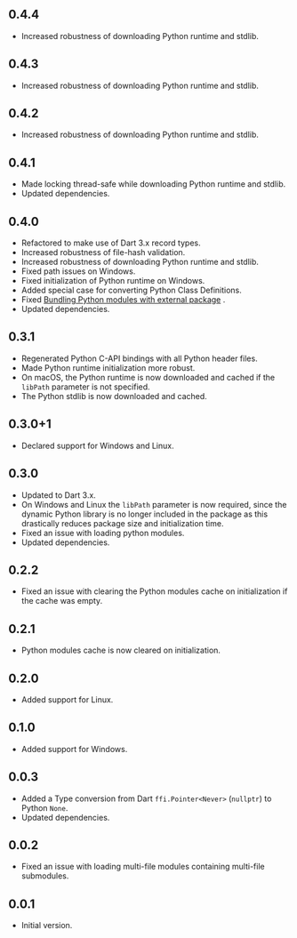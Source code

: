 ## 0.4.4

- Increased robustness of downloading Python runtime and stdlib.

## 0.4.3

- Increased robustness of downloading Python runtime and stdlib.

## 0.4.2

- Increased robustness of downloading Python runtime and stdlib.

## 0.4.1

- Made locking thread-safe while downloading Python runtime and stdlib.
- Updated dependencies.

## 0.4.0

- Refactored to make use of Dart 3.x record types.
- Increased robustness of file-hash validation.
- Increased robustness of downloading Python runtime and stdlib.
- Fixed path issues on Windows.
- Fixed initialization of Python runtime on Windows.
- Added special case for converting Python Class Definitions.
- Fixed
  [Bundling Python modules with external package](https://github.com/IVLIVS-III/dart_python_ffi/issues/10)
  .
- Updated dependencies.

## 0.3.1

- Regenerated Python C-API bindings with all Python header files.
- Made Python runtime initialization more robust.
- On macOS, the Python runtime is now downloaded and cached if the `libPath` parameter is not
  specified.
- The Python stdlib is now downloaded and cached.

## 0.3.0+1

- Declared support for Windows and Linux.

## 0.3.0

- Updated to Dart 3.x.
- On Windows and Linux the `libPath` parameter is now required, since the dynamic Python library is
  no longer included in the package as this drastically reduces package size and initialization
  time.
- Fixed an issue with loading python modules.
- Updated dependencies.

## 0.2.2

- Fixed an issue with clearing the Python modules cache on initialization if the cache was empty.

## 0.2.1

- Python modules cache is now cleared on initialization.

## 0.2.0

- Added support for Linux.

## 0.1.0

- Added support for Windows.

## 0.0.3

- Added a Type conversion from Dart `ffi.Pointer<Never>` (`nullptr`) to Python `None`.
- Updated dependencies.

## 0.0.2

- Fixed an issue with loading multi-file modules containing multi-file submodules.

## 0.0.1

- Initial version.
